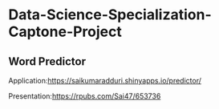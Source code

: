 # Data-Science-Specialization-Captone-Project

## Word Predictor

Application:<https://saikumaradduri.shinyapps.io/predictor/>

Presentation:<https://rpubs.com/Sai47/653736>
